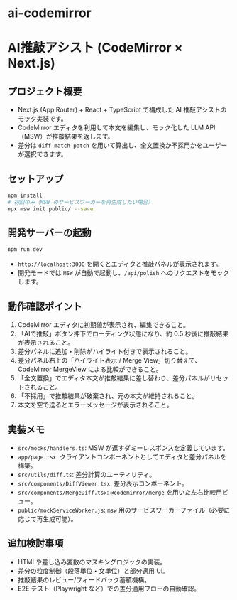 # ai-codemirror
# AI推敲アシスト (CodeMirror × Next.js)

## プロジェクト概要
- Next.js (App Router) + React + TypeScript で構成した AI 推敲アシストのモック実装です。
- CodeMirror エディタを利用して本文を編集し、モック化した LLM API（MSW）が推敲結果を返します。
- 差分は `diff-match-patch` を用いて算出し、全文置換か不採用かをユーザーが選択できます。

## セットアップ
```bash
npm install
# 初回のみ（MSW のサービスワーカーを再生成したい場合）
npx msw init public/ --save
```

## 開発サーバーの起動
```bash
npm run dev
```
- `http://localhost:3000` を開くとエディタと推敲パネルが表示されます。
- 開発モードでは `MSW` が自動で起動し、`/api/polish` へのリクエストをモックします。

## 動作確認ポイント
1. CodeMirror エディタに初期値が表示され、編集できること。
2. 「AIで推敲」ボタン押下でローディング状態になり、約 0.5 秒後に推敲結果が表示されること。
3. 差分パネルに追加・削除がハイライト付きで表示されること。
4. 差分パネル右上の「ハイライト表示 / Merge View」切り替えで、CodeMirror MergeView による比較ができること。
5. 「全文置換」でエディタ本文が推敲結果に差し替わり、差分パネルがリセットされること。
6. 「不採用」で推敲結果が破棄され、元の本文が維持されること。
7. 本文を空で送るとエラーメッセージが表示されること。

## 実装メモ
- `src/mocks/handlers.ts`: MSW が返すダミーレスポンスを定義しています。
- `app/page.tsx`: クライアントコンポーネントとしてエディタと差分パネルを構築。
- `src/utils/diff.ts`: 差分計算のユーティリティ。
- `src/components/DiffViewer.tsx`: 差分表示コンポーネント。
- `src/components/MergeDiff.tsx`: `@codemirror/merge` を用いた左右比較用ビュー。
- `public/mockServiceWorker.js`: `msw` 用のサービスワーカーファイル（必要に応じて再生成可能）。

## 追加検討事項
- HTMLや差し込み変数のマスキングロジックの実装。
- 差分の粒度制御（段落単位・文単位）と部分適用 UI。
- 推敲結果のレビュー/フィードバック蓄積機構。
- E2E テスト（Playwright など）での差分適用フローの自動確認。
